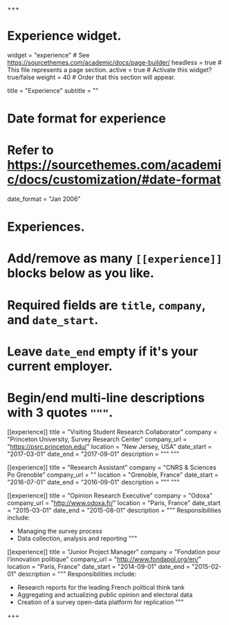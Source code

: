 +++
# Experience widget.
widget = "experience"  # See https://sourcethemes.com/academic/docs/page-builder/
headless = true  # This file represents a page section.
active = true  # Activate this widget? true/false
weight = 40  # Order that this section will appear.

title = "Experience"
subtitle = ""

# Date format for experience
#   Refer to https://sourcethemes.com/academic/docs/customization/#date-format
date_format = "Jan 2006"

# Experiences.
#   Add/remove as many `[[experience]]` blocks below as you like.
#   Required fields are `title`, `company`, and `date_start`.
#   Leave `date_end` empty if it's your current employer.
#   Begin/end multi-line descriptions with 3 quotes `"""`.

[[experience]]
  title = "Visiting Student Research Collaborator"
  company = "Princeton University, Survey Research Center"
  company_url = "https://psrc.princeton.edu/"
  location = "New Jersey, USA"
  date_start = "2017-03-01"
  date_end = "2017-09-01"
  description = """
  """

[[experience]]
  title = "Research Assistant"
  company = "CNRS & Sciences Po Grenoble"
  company_url = ""
  location = "Grenoble, France"
  date_start = "2016-07-01"
  date_end = "2016-09-01"
  description = """
  """

[[experience]]
  title = "Opinion Research Executive"
  company = "Odoxa"
  company_url = "http://www.odoxa.fr/"
  location = "Paris, France"
  date_start = "2015-03-01"
  date_end = "2015-08-01"
  description = """
  Responsibilities include:
  
  * Managing the survey process
  * Data collection, analysis and reporting
  """

[[experience]]
  title = "Junior Project Manager"
  company = "Fondation pour l’innovation politique"
  company_url = "http://www.fondapol.org/en/"
  location = "Paris, France"
  date_start = "2014-09-01"
  date_end = "2015-02-01"
  description = """
  Responsibilities include:
  
  * Research reports for the leading French political think tank
  * Aggregating and actualizing public opinion and electoral data
  * Creation of a survey open-data platform for replication
  """

+++
